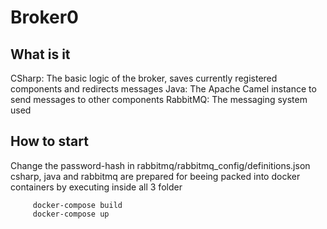 # Broker0
## What is it
CSharp: The basic logic of the broker, saves currently registered components and redirects messages
Java: The Apache Camel instance to send messages to other components
RabbitMQ: The messaging system used
## How to start
Change the password-hash in rabbitmq/rabbitmq_config/definitions.json
csharp, java and rabbitmq are prepared for beeing packed into docker containers by executing inside all 3 folder
``` 
     docker-compose build
     docker-compose up
``` 
